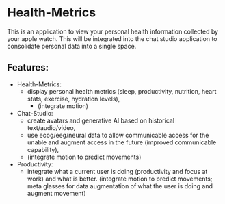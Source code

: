 # Health-Metrics

This is an application to view your personal health information collected by your apple watch. This will be integrated into the chat studio application to consolidate personal data into a single space. 
## Features:
- Health-Metrics:
  - display personal health metrics (sleep, productivity, nutrition, heart stats, exercise, hydration levels), 
    - (integrate motion) 
- Chat-Studio:
    - create avatars and generative AI based on historical text/audio/video, 
    - use ecog/eeg/neural data to allow communicable access for the unable and augment access in the future (improved communicable capability), 
    - (integrate motion to predict movements)
- Productivity:
  - integrate what a current user is doing (productivity and focus at work) and what is better. (integrate motion to predict movements; meta glasses for data augmentation of what the user is doing and augment movement)